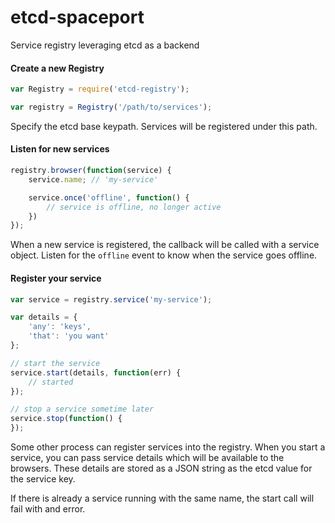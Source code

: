 # etcd-spaceport

Service registry leveraging etcd as a backend

#### Create a new Registry

```js
var Registry = require('etcd-registry');

var registry = Registry('/path/to/services');
```

Specify the etcd base keypath. Services will be registered under this path.

#### Listen for new services

```js
registry.browser(function(service) {
    service.name; // 'my-service'

    service.once('offline', function() {
        // service is offline, no longer active
    })
});
```
When a new service is registered, the callback will be called with a service object. Listen for the `offline` event to know when the service goes offline.

#### Register your service

```js
var service = registry.service('my-service');

var details = {
    'any': 'keys',
    'that': 'you want'
};

// start the service
service.start(details, function(err) {
    // started
});

// stop a service sometime later
service.stop(function() {
});
```

Some other process can register services into the registry. When you start a service, you can pass service details which will be available to the browsers. These details are stored as a JSON string as the etcd value for the service key.

If there is already a service running with the same name, the start call will fail with and error.
